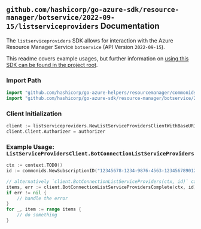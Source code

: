 
## `github.com/hashicorp/go-azure-sdk/resource-manager/botservice/2022-09-15/listserviceproviders` Documentation

The `listserviceproviders` SDK allows for interaction with the Azure Resource Manager Service `botservice` (API Version `2022-09-15`).

This readme covers example usages, but further information on [using this SDK can be found in the project root](https://github.com/hashicorp/go-azure-sdk/tree/main/docs).

### Import Path

```go
import "github.com/hashicorp/go-azure-helpers/resourcemanager/commonids"
import "github.com/hashicorp/go-azure-sdk/resource-manager/botservice/2022-09-15/listserviceproviders"
```


### Client Initialization

```go
client := listserviceproviders.NewListServiceProvidersClientWithBaseURI("https://management.azure.com")
client.Client.Authorizer = authorizer
```


### Example Usage: `ListServiceProvidersClient.BotConnectionListServiceProviders`

```go
ctx := context.TODO()
id := commonids.NewSubscriptionID("12345678-1234-9876-4563-123456789012")

// alternatively `client.BotConnectionListServiceProviders(ctx, id)` can be used to do batched pagination
items, err := client.BotConnectionListServiceProvidersComplete(ctx, id)
if err != nil {
	// handle the error
}
for _, item := range items {
	// do something
}
```
